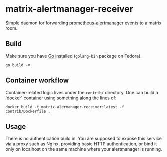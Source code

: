 # matrix-alertmanager-receiver

Simple daemon for forwarding
[prometheus-alertmanager](https://duckduckgo.com/?q=prometheus+alertmanagaer&ia=software)
events to a matrix room.

## Build

Make sure you have [Go](https://golang.org/) installed (`golang-bin` package on Fedora).

```
go build -v
```

## Container workflow

Container-related logic lives under the `contrib/` directory. One can build a
'docker' container using something along the lines of:

```
docker build -t matrix-alermanager-receiver:latest -f contrib/Dockerfile .
```

## Usage

There is no authentication build in. You are supposed to expose this service
via a proxy such as Nginx, providing basic HTTP authentication, or bind it only
on localhost on the same machine where your alertmanager is running.